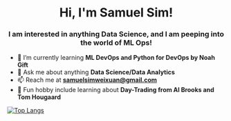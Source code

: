 <h1 align="center">Hi, I'm Samuel Sim!</h1>
<h3 align="center">I am interested in anything Data Science, and I am peeping into the world of ML Ops!</h3>

- 🌱 I’m currently learning **ML DevOps and Python for DevOps by Noah Gift**
- 💬 Ask me about anything **Data Science/Data Analytics**
- 📫 Reach me at **samuelsimweixuan@gmail.com**
- 🚀 Fun hobby include learning about **Day-Trading from Al Brooks and Tom Hougaard**

[![Top Langs](https://github-readme-stats.vercel.app/api/top-langs/?username=Samthesimpsons&layout=compact)](https://github.com/Samthesimpsons/github-readme-stats)

